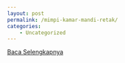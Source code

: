 ```yaml
---
layout: post
permalink: /mimpi-kamar-mandi-retak/
categories:
    - Uncategorized
---
```


[Baca Selengkapnya](/04)